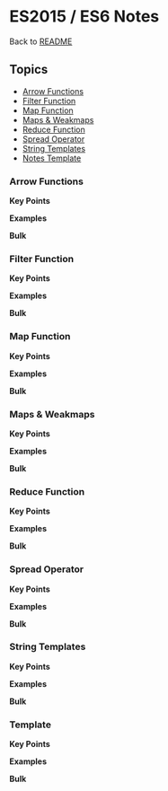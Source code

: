 # ES2015 / ES6 Notes

Back to [README](https://github.com/coolinmc6/es2015#readmemd)

## Topics
- [Arrow Functions](https://github.com/coolinmc6/es2015/blob/master/Notes.md#arrow-functions)
- [Filter Function](https://github.com/coolinmc6/es2015/blob/master/Notes.md#Filter-Function)
- [Map Function](https://github.com/coolinmc6/es2015/blob/master/Notes.md#Map-Function)
- [Maps & Weakmaps](https://github.com/coolinmc6/es2015/blob/master/Notes.md#Maps-&-Weakmaps)
- [Reduce Function](https://github.com/coolinmc6/es2015/blob/master/Notes.md#Reduce-Function)
- [Spread Operator](https://github.com/coolinmc6/es2015/blob/master/Notes.md#Spread-Operator)
- [String Templates](https://github.com/coolinmc6/es2015/blob/master/Notes.md#String-Templates)
- [Notes Template](https://github.com/coolinmc6/es2015/blob/master/Notes.md#Template)

### Arrow Functions

**Key Points**

**Examples**

**Bulk**



### Filter Function

**Key Points**

**Examples**

**Bulk**

### Map Function

**Key Points**

**Examples**

**Bulk**

### Maps & Weakmaps

**Key Points**

**Examples**

**Bulk**

### Reduce Function

**Key Points**

**Examples**

**Bulk**

### Spread Operator

**Key Points**

**Examples**

**Bulk**

### String Templates

**Key Points**

**Examples**

**Bulk**

### Template

**Key Points**

**Examples**

**Bulk**


